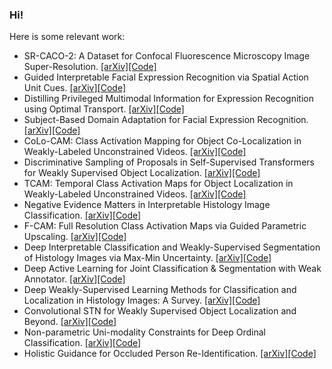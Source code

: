### Hi!
Here is some relevant work:
- SR-CACO-2: A Dataset for Confocal Fluorescence Microscopy Image Super-Resolution. <a href="https://arxiv.org/pdf/2406.09168">[arXiv]</a><a href="https://github.com/sbelharbi/sr-caco-2">[Code]</a>
- Guided Interpretable Facial Expression Recognition via Spatial Action Unit Cues. <a href="https://arxiv.org/pdf/2402.00281">[arXiv]</a><a href="https://github.com/sbelharbi/interpretable-fer-aus">[Code]</a>
- Distilling Privileged Multimodal Information for Expression Recognition using Optimal Transport. <a href="https://arxiv.org/pdf/2401.15489">[arXiv]</a><a href="https://github.com/haseebaslam95/PKDOT">[Code]</a>
- Subject-Based Domain Adaptation for Facial Expression Recognition. <a href="https://arxiv.org/pdf/2312.05632">[arXiv]</a><a href="https://github.com/osamazeeshan/Subject-Based-Domain-Adaptation-for-FER">[Code]</a>
- CoLo-CAM: Class Activation Mapping for Object Co-Localization in Weakly-Labeled Unconstrained Videos. <a href="https://arxiv.org/pdf/2303.09044">[arXiv]</a><a href="https://github.com/sbelharbi/colo-cam">[Code]</a>
- Discriminative Sampling of Proposals in Self-Supervised Transformers for Weakly Supervised Object Localization. <a href="https://arxiv.org/pdf/2209.09209">[arXiv]</a><a href="https://github.com/shakeebmurtaza/dips">[Code]</a>
- TCAM: Temporal Class Activation Maps for Object Localization in Weakly-Labeled Unconstrained Videos. <a href="https://arxiv.org/pdf/2208.14542">[arXiv]</a><a href="https://github.com/sbelharbi/tcam-wsol-video">[Code]</a>
- Negative Evidence Matters in Interpretable Histology Image Classification. <a href="https://arxiv.org/pdf/2201.02445">[arXiv]</a><a href="https://github.com/sbelharbi/negev">[Code]</a>
- F-CAM: Full Resolution Class Activation Maps via Guided Parametric Upscaling. <a href="https://arxiv.org/pdf/2109.07069">[arXiv]</a><a href="https://github.com/sbelharbi/fcam-wsol">[Code]</a>
- Deep Interpretable Classification and Weakly-Supervised Segmentation of Histology Images via Max-Min Uncertainty. <a href="https://arxiv.org/pdf/2011.07221">[arXiv]</a><a href="https://github.com/sbelharbi/deep-wsl-histo-min-max-uncertainty">[Code]</a>
- Deep Active Learning for Joint Classification & Segmentation with Weak Annotator. <a href="https://arxiv.org/pdf/2010.04889">[arXiv]</a><a href="https://github.com/sbelharbi/deep-active-learning-for-joint-classification-and-segmentation-with-weak-annotator">[Code]</a>
- Deep Weakly-Supervised Learning Methods for Classification and Localization in Histology Images: A Survey. <a href="https://arxiv.org/pdf/1909.03354">[arXiv]</a><a href="https://github.com/jeromerony/survey_wsl_histology">[Code]</a>
- Convolutional STN for Weakly Supervised Object Localization and Beyond. <a href="https://arxiv.org/pdf/1912.01522">[arXiv]</a><a href="https://github.com/akhilpm/ConvSTN">[Code]</a>
- Non-parametric Uni-modality Constraints for Deep Ordinal Classification. <a href="https://arxiv.org/pdf/1911.10720">[arXiv]</a><a href="https://github.com/sbelharbi/Deep-Ordinal-Classification-with-Inequality-Constraints">[Code]</a>
- Holistic Guidance for Occluded Person Re-Identification. <a href="https://arxiv.org/pdf/2104.06524">[arXiv]</a><a href="https://github.com/madhukiranets/HolisitcGuidanceOccReID2">[Code]</a>


<!--
**sbelharbi/sbelharbi** is a ✨ _special_ ✨ repository because its `README.md` (this file) appears on your GitHub profile.

Here are some ideas to get you started:

- 🔭 I’m currently working on ...
- 🌱 I’m currently learning ...
- 👯 I’m looking to collaborate on ...
- 🤔 I’m looking for help with ...
- 💬 Ask me about ...
- 📫 How to reach me: ...
- 😄 Pronouns: ...
- ⚡ Fun fact: ...
-->
